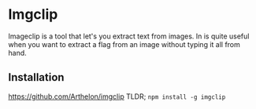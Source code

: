 # Imgclip
Imageclip is a tool that let's you extract text from images. In is quite useful when you want to extract a flag from an image without typing it all from hand.

## Installation
https://github.com/Arthelon/imgclip
TLDR; `npm install -g imgclip`

